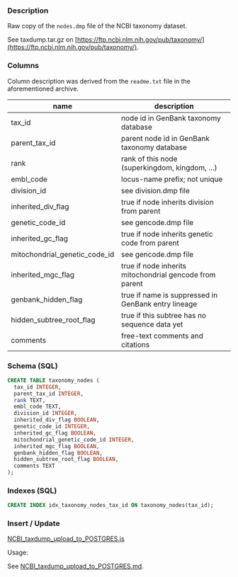 ### Description

Raw copy of the `nodes.dmp` file of the NCBI taxonomy dataset.

See taxdump.tar.gz on [https://ftp.ncbi.nlm.nih.gov/pub/taxonomy/](https://ftp.ncbi.nlm.nih.gov/pub/taxonomy/).

### Columns

Column description was derived from the `readme.txt` file in the aforementioned archive.

| name | description |
| --- | --- |
| tax_id | node id in GenBank taxonomy database |
| parent_tax_id | parent node id in GenBank taxonomy database |
| rank | rank of this node (superkingdom, kingdom, ...) |
| embl_code | locus-name prefix; not unique |
| division_id | see division.dmp file |
| inherited_div_flag | true if node inherits division from parent |
| genetic_code_id | see gencode.dmp file |
| inherited_gc_flag | true if node inherits genetic code from parent |
| mitochondrial_genetic_code_id | see gencode.dmp file |
| inherited_mgc_flag | true if node inherits mitochondrial gencode from parent |
| genbank_hidden_flag | true if name is suppressed in GenBank entry lineage |
| hidden_subtree_root_flag | true if this subtree has no sequence data yet |
| comments | free-text comments and citations |

### Schema (SQL)

```sql
CREATE TABLE taxonomy_nodes (
  tax_id INTEGER,
  parent_tax_id INTEGER,
  rank TEXT,
  embl_code TEXT,
  division_id INTEGER,
  inherited_div_flag BOOLEAN,
  genetic_code_id INTEGER,
  inherited_gc_flag BOOLEAN,
  mitochondrial_genetic_code_id INTEGER,
  inherited_mgc_flag BOOLEAN,
  genbank_hidden_flag BOOLEAN,
  hidden_subtree_root_flag BOOLEAN,
  comments TEXT
);
```

### Indexes (SQL)
```sql
CREATE INDEX idx_taxonomy_nodes_tax_id ON taxonomy_nodes(tax_id);
```

### Insert / Update

[NCBI_taxdump_upload_to_POSTGRES.js](../script/NCBI_taxdump_upload_to_POSTGRES.js)

Usage:

See [NCBI_taxdump_upload_to_POSTGRES.md](../script/NCBI_taxdump_upload_to_POSTGRES.md).
